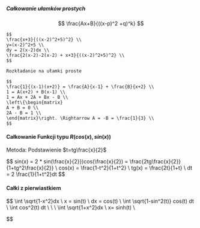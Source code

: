 ##### Całkowanie ułamków prostych

$$
\frac{Ax+B}{((x-p)^2 +q)^k}
$$

```{tip}
$$
\frac{x+3}{((x-2)^2+5)^2} \\
y=(x-2)^2+5 \\
dy = 2(x-2)dx \\
\frac{2(x-2)-2(x-2) + x+3}{((x-2)^2+5)^2} \\
$$
```

```{note}
Rozkładanie na ułamki proste

$$
\frac{1}{(x-1)(x+2)} = \frac{A}{x-1} + \frac{B}{x+2} \\
1 = A(x+2) + B(x-1) \\
1 = Ax + 2A + Bx - B \\
\left\{\begin{matrix}
A + B = 0 \\
2A - B = 1 \\
\end{matrix}\right. \Rightarrow A = -B = \frac{1}{3} \\
$$
```

#### Całkowanie Funkcji typu $R(cos(x), sin(x))$

Metoda: Podstawienie $t=tg\frac{x}{2}$

$$
sin(x) = 2 * sin(\frac{x}{2}})cos(\frac{x}{2}) = \frac{2tg\frac{x}{2}}{1+tg^2\frac{x}{2}} \\
cos(x) = \frac{1-t^2}{1+t^2} \\
tg(x) = \frac{2t}{1+t} \\
dt = 2 \frac{1}{1+t^2}dt
$$

#### Całki z pierwiastkiem

$$
\int \sqrt{1-x^2}dx \\
x = sin(t) \\
dx = cos(t) \\
\int \sqrt{1-sin^2(t)} cos(t) dt \\
\int cos^2(t) dt \\
\\
\\
\int \sqrt{1+x^2}dx \\
x= sinh(t) \\

$$
